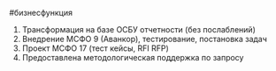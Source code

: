 #бизнесфункция 
1. Трансформация на базе ОСБУ отчетности (без послаблений)  
2. Внедрение МСФО 9 (Аванкор), тестирование, постановка задач  
3. Проект МСФО 17 (тест кейсы, RFI RFP)  
4. Предоставлена методологическая поддержка по запросу